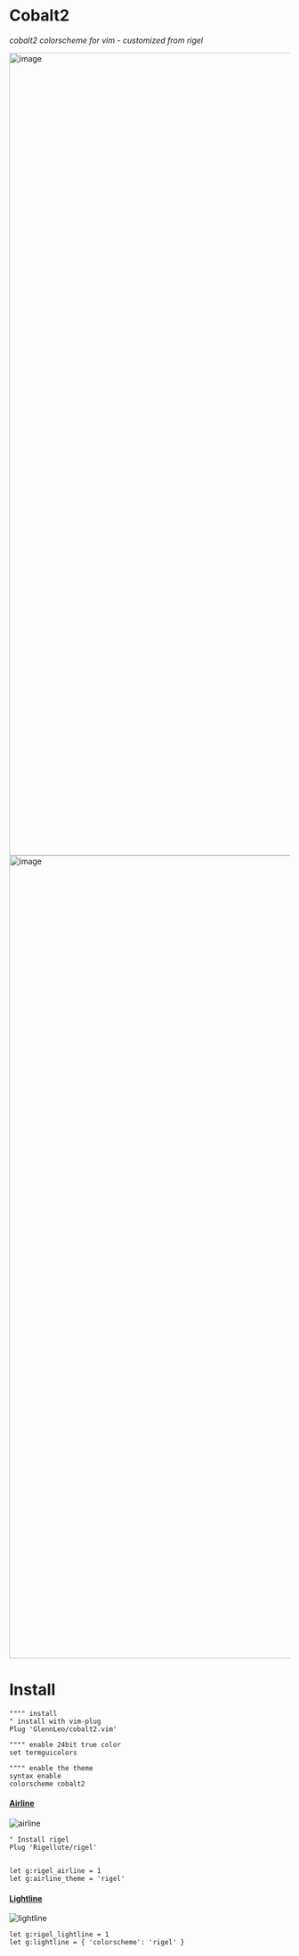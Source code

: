 # Cobalt2

<em>cobalt2 colorscheme for vim - customized from rigel</em>

<img width="1439" alt="image" src="https://user-images.githubusercontent.com/39697194/99926308-d9976a00-2d73-11eb-8a30-36de61a07ca0.png">
<img width="1440" alt="image" src="https://user-images.githubusercontent.com/39697194/99926385-17948e00-2d74-11eb-9739-9061fd058ee8.png">

# Install

```vim
"""" install
" install with vim-plug
Plug 'GlennLeo/cobalt2.vim'

"""" enable 24bit true color
set termguicolors

"""" enable the theme
syntax enable
colorscheme cobalt2
```

#### [Airline](https://github.com/vim-airline/vim-airline)

<img alt="airline" src="https://user-images.githubusercontent.com/12150276/62639300-28c74a80-b937-11e9-8376-06bbefceaf10.png">

```vim
" Install rigel
Plug 'Rigellute/rigel'


let g:rigel_airline = 1
let g:airline_theme = 'rigel'
```

#### [Lightline](https://github.com/itchyny/lightline.vim)

<img alt="lightline" src="https://user-images.githubusercontent.com/12150276/62639141-cd955800-b936-11e9-8536-ef77698981cd.png">

```vim
let g:rigel_lightline = 1
let g:lightline = { 'colorscheme': 'rigel' }
```
